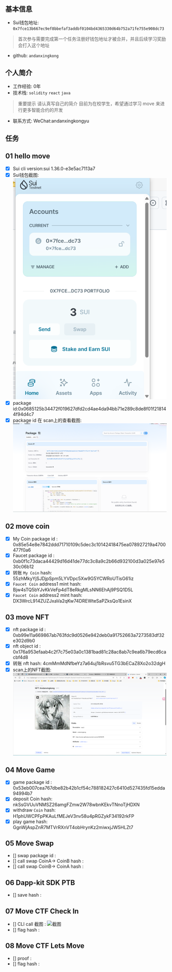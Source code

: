 ## 基本信息
- Sui钱包地址: `0x7fce13b667ec9ef8bbefaf3addbf0104bd4365330d64b752a71fe755e908dc73`
> 首次参与需要完成第一个任务注册好钱包地址才被合并，并且后续学习奖励会打入这个地址
- github: `andanxingkong`

## 个人简介
- 工作经验: 0年
- 技术栈: `solidity` `react` `java`
> 重要提示 请认真写自己的简介
 目前为在校学生，希望通过学习 move 来进行更多智能合约的开发
- 联系方式: WeChat:andanxingkongyu

## 任务

##   01 hello move  
- [x] Sui cli version:sui 1.36.0-e3e5ac7113a7
- [x] Sui钱包截图: ![Sui钱包截图](./images/qiaobao.png)
- [x] package id:0x0685125b34472f019627dfd2cd4ae4da94bb71e289c8de8f01f218144f94d4c7
- [x] package id 在 scan上的查看截图:![Scan截图](./images/id.png)

##   02 move coin
- [x] My Coin package id : 0x85e54e8e7842ddd71710109c5dec3c10142418475ea078927219a4700477f0a6
- [x] Faucet package id :  0xb0f1c73daca44429d16d41de77dc3c8a9c2b66d932100d3a025e97e530c06b12
- [x] 转账 `My Coin` hash: 55zhMkyYjSJDjpSpm5LYVDpc5Xw9G5YCWRoUTisG61iz
- [x] `Faucet Coin` address1 mint hash: Bjw4sTQ5bYJvKkVeFp4dT8eRkgMLsNN6EhAj9PSQ1D5L
- [x] `Faucet Coin` address2 mint hash: DX3WrcL914ZUZJxaVa2qKw74DREWteSaPZksQo1EsinX

##   03 move NFT
- [x] nft package id : 0xb99e11a669867ab763fdc9d0526e942deb0a91752663a7273583df32e302d9b0
- [x] nft object id : 0x176a953efaab4c2f7c75e03a0c1381bad81c28ac8ab7c9ea6b79ecd6cacbf4d8
- [x] 转账 nft  hash: 4cmMmMdNfbeYz7a64uj1bRsvu5TG3bECaZ8Xo2o32dgH
- [x] scan上的NFT截图:![Scan截图](./images/nft.png)

##   04 Move Game
- [x] game package id : 0x53eb007cea767dbe82b42b1cf54c788182427c6410d527435fd15edda94994b7
- [x] deposit Coin hash: nkSsGVUuVNMSZ26amgFZmw2W78wbnKEkvTNnoTjHDXN
- [x] withdraw `Coin` hash: H1phUWCPFpPKAuLfMEJeV3nv58u4pRGZykF34192rkFP
- [x] play game hash: GgnWjAspZnR7MTVrRXnVT4obHrynKz2miwxjJW5HLZt7

##   05 Move Swap
- [] swap package id :
- [] call swap CoinA-> CoinB  hash :
- [] call swap CoinB-> CoinA  hash :

##   06 Dapp-kit SDK PTB
- [] save hash :

##   07 Move CTF Check In
- [] CLI call 截图 : ![截图](./images/你的图片地址)
- [] flag hash :

##   08 Move CTF Lets Move
- [] proof : 
- [] flag hash :
